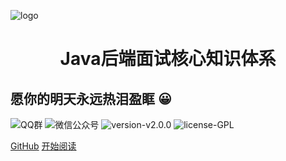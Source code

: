 ![logo](https://docsify.js.org/_media/icon.svg)

<h1 align="center">Java后端面试核心知识体系</h1>
<h2>愿你的明天永远热泪盈眶 😀</h2>

![QQ群](https://img.shields.io/badge/QQ%E7%BE%A4-660108379-yellowgreen.svg)
![微信公众号](https://img.shields.io/badge/微信公众号-码上Java-yellowgreen.svg)
![version-v2.0.0](https://img.shields.io/badge/version-v1.0.0-green.svg)
![license-GPL](https://img.shields.io/badge/license-GPL-blue.svg)


[GitHub](https://github.com/msJavaCoder/msJava)
[开始阅读](#🔥-微信公众号-：-码上java)

   
